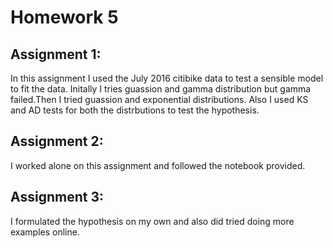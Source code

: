 # Homework 5

## Assignment 1:
In this assignment I used the July 2016 citibike data to test a sensible model to fit the data. Initally I tries guassion and gamma distribution but gamma failed.Then I tried guassion and exponential distributions.
Also I used KS and AD tests for both the distrbutions to test the hypothesis. 

## Assignment 2:

I worked alone on this assignment and followed the notebook provided. 

## Assignment 3:
I formulated the hypothesis on my own and also did tried doing more examples online. 


